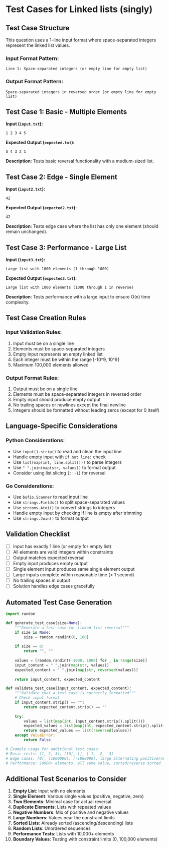 # Test Cases for Linked lists (singly)

## Test Case Structure
This question uses a 1-line input format where space-separated integers represent the linked list values.

### Input Format Pattern:
```
Line 1: Space-separated integers (or empty line for empty list)
```

### Output Format Pattern:
```
Space-separated integers in reversed order (or empty line for empty list)
```

## Test Case 1: Basic - Multiple Elements
**Input (`input.txt`):**
```
1 2 3 4 5
```
**Expected Output (`expected.txt`):**
```
5 4 3 2 1
```
**Description**: Tests basic reversal functionality with a medium-sized list.

## Test Case 2: Edge - Single Element
**Input (`input2.txt`):**
```
42
```
**Expected Output (`expected2.txt`):**
```
42
```
**Description**: Tests edge case where the list has only one element (should remain unchanged).

## Test Case 3: Performance - Large List
**Input (`input3.txt`):**
```
Large list with 1000 elements (1 through 1000)
```
**Expected Output (`expected3.txt`):**
```
Large list with 1000 elements (1000 through 1 in reverse)
```
**Description**: Tests performance with a large input to ensure O(n) time complexity.

## Test Case Creation Rules
### Input Validation Rules:
1. Input must be on a single line
2. Elements must be space-separated integers
3. Empty input represents an empty linked list
4. Each integer must be within the range [-10^9, 10^9]
5. Maximum 100,000 elements allowed

### Output Format Rules:
1. Output must be on a single line
2. Elements must be space-separated integers in reversed order
3. Empty input should produce empty output
4. No trailing spaces or newlines except the final newline
5. Integers should be formatted without leading zeros (except for 0 itself)

## Language-Specific Considerations
### Python Considerations:
- Use `input().strip()` to read and clean the input line
- Handle empty input with `if not line:` check
- Use `list(map(int, line.split()))` to parse integers
- Use `" ".join(map(str, values))` to format output
- Consider using list slicing `[::-1]` for reversal

### Go Considerations:
- Use `bufio.Scanner` to read input line
- Use `strings.Fields()` to split space-separated values
- Use `strconv.Atoi()` to convert strings to integers
- Handle empty input by checking if line is empty after trimming
- Use `strings.Join()` to format output

## Validation Checklist
- [ ] Input has exactly 1 line (or empty for empty list)
- [ ] All elements are valid integers within constraints
- [ ] Output matches expected reversal
- [ ] Empty input produces empty output
- [ ] Single element input produces same single element output
- [ ] Large inputs complete within reasonable time (< 1 second)
- [ ] No trailing spaces in output
- [ ] Solution handles edge cases gracefully

## Automated Test Case Generation
```python
import random

def generate_test_case(size=None):
    """Generate a test case for linked list reversal"""
    if size is None:
        size = random.randint(0, 100)
    
    if size == 0:
        return "", ""
    
    values = [random.randint(-1000, 1000) for _ in range(size)]
    input_content = " ".join(map(str, values))
    expected_content = " ".join(map(str, reversed(values)))
    
    return input_content, expected_content

def validate_test_case(input_content, expected_content):
    """Validate that a test case is correctly formatted"""
    # Check input format
    if input_content.strip() == "":
        return expected_content.strip() == ""
    
    try:
        values = list(map(int, input_content.strip().split()))
        expected_values = list(map(int, expected_content.strip().split()))
        return expected_values == list(reversed(values))
    except ValueError:
        return False

# Example usage for additional test cases:
# Basic tests: [1, 2, 3], [10], [], [-1, -2, -3]
# Edge cases: [0], [1000000], [-1000000], large alternating positive/negative
# Performance: 10000+ elements, all same value, sorted/reverse sorted
```

## Additional Test Scenarios to Consider
1. **Empty List**: Input with no elements
2. **Single Element**: Various single values (positive, negative, zero)
3. **Two Elements**: Minimal case for actual reversal
4. **Duplicate Elements**: Lists with repeated values
5. **Negative Numbers**: Mix of positive and negative values
6. **Large Numbers**: Values near the constraint limits
7. **Sorted Lists**: Already sorted (ascending/descending) lists
8. **Random Lists**: Unordered sequences
9. **Performance Tests**: Lists with 10,000+ elements
10. **Boundary Values**: Testing with constraint limits (0, 100,000 elements)
